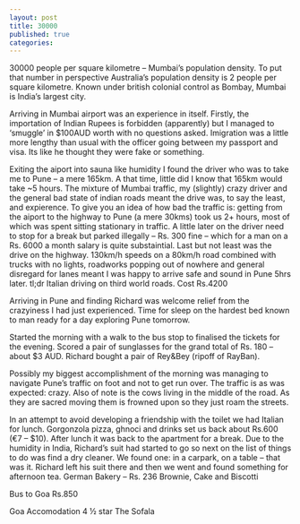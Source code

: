 ```yaml
---
layout: post
title: 30000
published: true
categories:
---
```


30000 people per square kilometre – Mumbai’s population density. To put that number in perspective Australia’s population density is 2 people per square kilometre. Known under british colonial control as Bombay, Mumbai is India’s largest city.

Arriving in Mumbai airport was an experience in itself. Firstly, the importation of Indian Rupees is forbidden (apparently) but I managed to ‘smuggle’ in $100AUD worth with no questions asked. Imigration was a little more lengthy than usual with the officer going between my passport and visa. Its like he thought they were fake or something.

Exiting the aiport into sauna like humidity I found the driver who was to take me to Pune – a mere 165km. A that time, little did I know that 165km would take ~5 hours. The mixture of Mumbai traffic, my (slightly) crazy driver and the general bad state of indian roads meant the drive was, to say the least, and expierence. To give you an idea of how bad the traffic is: getting from the aiport to the highway to Pune (a mere 30kms) took us 2+ hours, most of which was spent sitting stationary in traffic. A little later on the driver need to stop for a break but parked illegally – Rs. 300 fine – which for a man on a Rs. 6000 a month salary is quite substaintial. Last but not least was the drive on the highway. 130km/h speeds on a 80km/h road combined with trucks with no lights, roadworks popping out of nowhere and general disregard for lanes meant I was happy to arrive safe and sound in Pune 5hrs later. tl;dr Italian driving on third world roads. Cost Rs.4200

Arriving in Pune and finding Richard was welcome relief from the crazyiness I had just experienced. Time for sleep on the hardest bed known to man ready for a day exploring Pune tomorrow.

Started the morning with a walk to the bus stop to finalised the tickets for the evening. Scored a pair of sunglasses for the grand total of Rs. 180 – about $3 AUD. Richard bought a pair of Rey&Bey (ripoff of RayBan).

Possibly my biggest accomplishment of the morning was managing to navigate Pune’s traffic on foot and not to get run over. The traffic is as was expected: crazy. Also of note is the cows living in the middle of the road. As they are sacred moving them is frowned upon so they just roam the streets.

In an attempt to avoid developing a friendship with the toilet we had Italian for lunch. Gorgonzola pizza, ghnoci and drinks set us back about Rs.600 (€7 – $10). After lunch it was back to the apartment for a break. Due to the humidity in India, Richard’s suit had started to go so next on the list of things to do was find a dry cleaner. We found one: in a carpark, on a table – that was it. Richard left his suit there and then we went and found something for afternoon tea. German Bakery – Rs. 236 Brownie, Cake and Biscotti

Bus to Goa Rs.850

Goa Accomodation 4 ½ star The Sofala